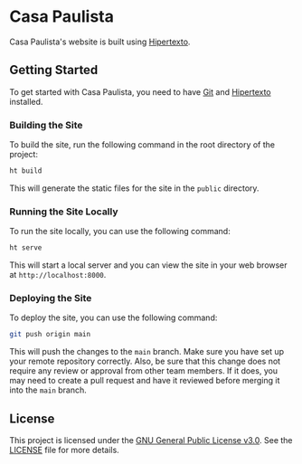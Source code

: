 # Casa Paulista
Casa Paulista's website is built using [Hipertexto](https://github.com/avantguarda/hipertexto).


## Getting Started
To get started with Casa Paulista, you need to have [Git](https://git-scm.com) and [Hipertexto](https://github.com/avantguarda/hipertexto) installed. 

### Building the Site
To build the site, run the following command in the root directory of the project:

```bash
ht build
```

This will generate the static files for the site in the `public` directory.

### Running the Site Locally
To run the site locally, you can use the following command:

```bash
ht serve
```

This will start a local server and you can view the site in your web browser at `http://localhost:8000`.

### Deploying the Site
To deploy the site, you can use the following command:

```bash
git push origin main
```

This will push the changes to the `main` branch. Make sure you have set up your remote repository correctly. Also, be sure that this change does not require any review or approval from other team members. If it does, you may need to create a pull request and have it reviewed before merging it into the `main` branch.

## License
This project is licensed under the [GNU General Public License v3.0](https://www.gnu.org/licenses/gpl-3.0.en.html). See the [LICENSE](LICENSE) file for more details.


